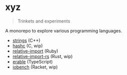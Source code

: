# xyz

> Trinkets and experiments

A monorepo to explore various programming languages.

- [strings](./strings) (C++)
- [hashc](./hashc) (C, wip)
- [relative-import](./relative-import-rb) (Ruby)
- [relative-import-rs](./relative-import) (Rust, wip)
- [erable](https://github.com/hwadii/erable) (TypeScript)
- [iobench](./iobench) (Racket, wip)
